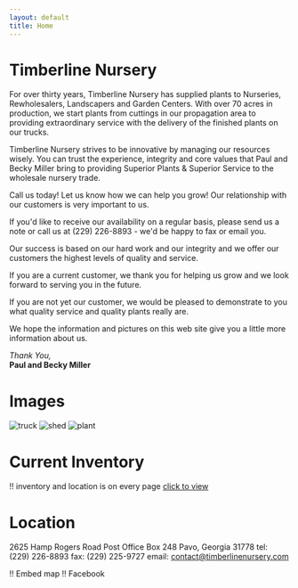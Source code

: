 ```yaml
---
layout: default
title: Home
---
```


# Timberline Nursery

For over thirty years, Timberline Nursery has supplied plants to Nurseries, Rewholesalers, Landscapers and Garden Centers.
With over 70 acres in production, we start plants from cuttings in our propagation area to providing extraordinary service with the delivery of the finished plants on our trucks.

Timberline Nursery strives to be innovative by managing our resources wisely. You can trust the experience, integrity and core values that Paul and Becky Miller bring to providing Superior Plants & Superior Service to the wholesale nursery trade.

Call us today! Let us know how we can help you grow! Our relationship with our customers is very important to us.

If you'd like to receive our availability on a regular basis, please send us a note or call us at (229) 226-8893 - we'd be happy to fax or email you.

Our success is based on our hard work and our integrity and we offer our customers the highest levels of quality and service.

If you are a current customer, we thank you for helping us grow and we look forward to serving you in the future.

If you are not yet our customer, we would be pleased to demonstrate to you what quality service and quality plants really are.

We hope the information and pictures on this web site give you a little more information about us.

*Thank You,*  
**Paul and Becky Miller**

# Images

![][truck]
![][shed]
![][plant]

# Current Inventory
!! inventory and location is on every page
[click to view](plants)

# Location
2625 Hamp Rogers Road
Post Office Box 248
Pavo, Georgia 31778
tel: (229) 226-8893
fax: (229) 225-9727
email: contact@timberlinenursery.com

!! Embed map
!! Facebook

[truck]: /assets/images/home-photo-1-truck.jpg "truck"
[shed]: /assets/images/DSC_0056.jpg "shed"
[plant]: /assets/images/A51fw.jpg "plant"
